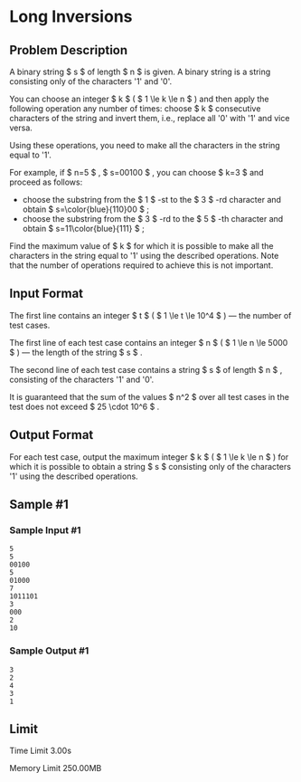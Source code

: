 # Long Inversions

## Problem Description

A binary string $ s $ of length $ n $ is given. A binary string is a string consisting only of the characters '1' and '0'.

You can choose an integer $ k $ ( $ 1 \le k \le n $ ) and then apply the following operation any number of times: choose $ k $ consecutive characters of the string and invert them, i.e., replace all '0' with '1' and vice versa.

Using these operations, you need to make all the characters in the string equal to '1'.

For example, if $ n=5 $ , $ s=00100 $ , you can choose $ k=3 $ and proceed as follows:

- choose the substring from the $ 1 $ -st to the $ 3 $ -rd character and obtain $ s=\color{blue}{110}00 $ ;
- choose the substring from the $ 3 $ -rd to the $ 5 $ -th character and obtain $ s=11\color{blue}{111} $ ;

Find the maximum value of $ k $ for which it is possible to make all the characters in the string equal to '1' using the described operations. Note that the number of operations required to achieve this is not important.

## Input Format

The first line contains an integer $ t $ ( $ 1 \le t \le 10^4 $ ) — the number of test cases.

The first line of each test case contains an integer $ n $ ( $ 1 \le n \le 5000 $ ) — the length of the string $ s $ .

The second line of each test case contains a string $ s $ of length $ n $ , consisting of the characters '1' and '0'.

It is guaranteed that the sum of the values $ n^2 $ over all test cases in the test does not exceed $ 25 \cdot 10^6 $ .

## Output Format

For each test case, output the maximum integer $ k $ ( $ 1 \le k \le n $ ) for which it is possible to obtain a string $ s $ consisting only of the characters '1' using the described operations.

## Sample #1

### Sample Input #1

```
5
5
00100
5
01000
7
1011101
3
000
2
10
```

### Sample Output #1

```
3
2
4
3
1
```

## Limit



Time Limit
3.00s

Memory Limit
250.00MB
